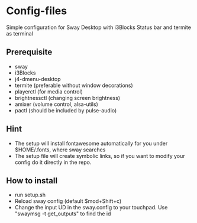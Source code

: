 # Config-files
Simple configuration for Sway Desktop with i3Blocks Status bar and termite as terminal

## Prerequisite
* sway
* i3Blocks
* j4-dmenu-desktop
* termite (preferable without window decorations)
* playerctl (for media control)
* brightnessctl (changing screen brightness)
* amixer (volume control, alsa-utils)
* pactl (should be included by pulse-audio)

## Hint
* The setup will install fontawesome automatically for you under $HOME/.fonts, where sway searches
* The setup file will create symbolic links, so if you want to modify your config do it directly in the repo.

## How to install
* run setup.sh
* Reload sway config (default $mod+Shift+c)
* Change the input UD in the sway.config to your touchpad. Use "swaymsg -t get_outputs" to find the id
